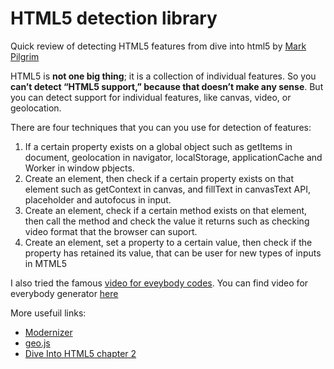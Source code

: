 # HTML5 detection library
Quick review of detecting HTML5 features from dive into html5 by [Mark Pilgrim](https://en.wikipedia.org/wiki/Mark_Pilgrim)

 HTML5 is **not one big thing**; it is a collection of individual features. 
 So you **can’t detect “HTML5 support,” because that doesn’t make any sense**. But you can detect support for individual features, like canvas, video, or geolocation.

There are four techniques that you can you use for detection of features:

1. If a certain property exists on a global object such as getItems in document, geolocation in navigator, localStorage, applicationCache and Worker in window pbjects.
2. Create an element, then check if a certain property exists on that element such as getContext in canvas, and fillText in canvasText API, placeholder and autofocus in input.
3. Create an element, check if a certain method exists on that element, then call the method and check the value it returns such as checking video format that the browser can suport.
4. Create an element, set a property to a certain value, then check if the property has retained its value, that can be user for new types of inputs in MTML5


I also tried the famous [video for eveybody codes](http://camendesign.com/code/video_for_everybody). You can find video for everybody generator [here](http://v4e.thewikies.com/)

More usefuil links:

* [Modernizer](https://modernizr.com/)
* [geo.js](https://code.google.com/archive/p/geo-location-javascript/)
* [ Dive Into HTML5 chapter 2](http://diveintohtml5.info/detect.html)
